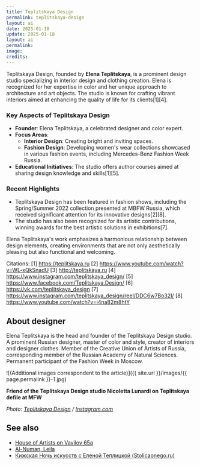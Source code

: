 ```yaml
---
title: Teplitskaya Design
permalink: teplitskaya-design
layout: ai
date: 2025-01-10
update: 2025-01-18
layout: ai
permalink:
image:
credits:
---
```


Teplitskaya Design, founded by **Elena Teplitskaya**, is a prominent design studio specializing in interior design and clothing creation. Elena is recognized for her expertise in color and her unique approach to architecture and art objects. The studio is known for crafting vibrant interiors aimed at enhancing the quality of life for its clients[1][4].

### Key Aspects of Teplitskaya Design

- **Founder**: Elena Teplitskaya, a celebrated designer and color expert.
- **Focus Areas**:
  - **Interior Design**: Creating bright and inviting spaces.
  - **Fashion Design**: Developing women's wear collections showcased in various fashion events, including Mercedes-Benz Fashion Week Russia.
- **Educational Initiatives**: The studio offers author courses aimed at sharing design knowledge and skills[1][5].

### Recent Highlights

- Teplitskaya Design has been featured in fashion shows, including the Spring/Summer 2022 collection presented at MBFW Russia, which received significant attention for its innovative designs[2][8].
- The studio has also been recognized for its artistic contributions, winning awards for the best artistic solutions in exhibitions[7].

Elena Teplitskaya's work emphasizes a harmonious relationship between design elements, creating environments that are not only aesthetically pleasing but also functional and welcoming.

Citations:
[1] https://teplitskaya.ru
[2] https://www.youtube.com/watch?v=WL-xQkSnadU
[3] http://teplitskaya.ru
[4] https://www.instagram.com/teplitskaya_design/
[5] https://www.facebook.com/Teplitskaya.Design/
[6] https://vk.com/teplitskaya_design
[7] https://www.instagram.com/teplitskaya_design/reel/DDC6w7Bo32I/
[8] https://www.youtube.com/watch?v=i4na82m8htY

## About designer

Elena Teplitskaya is the head and founder of the Teplitskaya Design studio. A prominent Russian designer, master of color and style, creator of interiors and designer clothes. Member of the Creative Union of Artists of Russia, corresponding member of the Russian Academy of Natural Sciences. Permanent participant of the Fashion Week in Moscow.

![(Additional images correspondent to the article)]({{ site.url }}/images/{{ page.permalink }}-1.jpg)

**Friend of the Teplitskaya Design studio Nicoletta Lunardi on Teplitskaya defile at MFW**

*Photo: [Teplitskaya Design](https://www.instagram.com/p/Bl2GB1nn6Xl/?taken-by=teplitskaya_design) / [Instagram.com](https://www.instagram.com/p/Bl2GB1nn6Xl/?taken-by=teplitskaya_design)*

## See also

+ [House of Artists on Vavilov 65а](house-of-artists-on-vavilov-65)
+ [Al-Numan, Leila](al-numan-leila)
+ [Кижская Ночь искусств с Еленой Теплицкой (Stolicaonego.ru)](https://stolicaonego.ru/news/kizhskaja-noch-iskusstv-s-elenoj-teplitskoj/)
